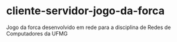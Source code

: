 # cliente-servidor-jogo-da-forca
Jogo da forca desenvolvido em rede para a disciplina de Redes de Computadores da UFMG
